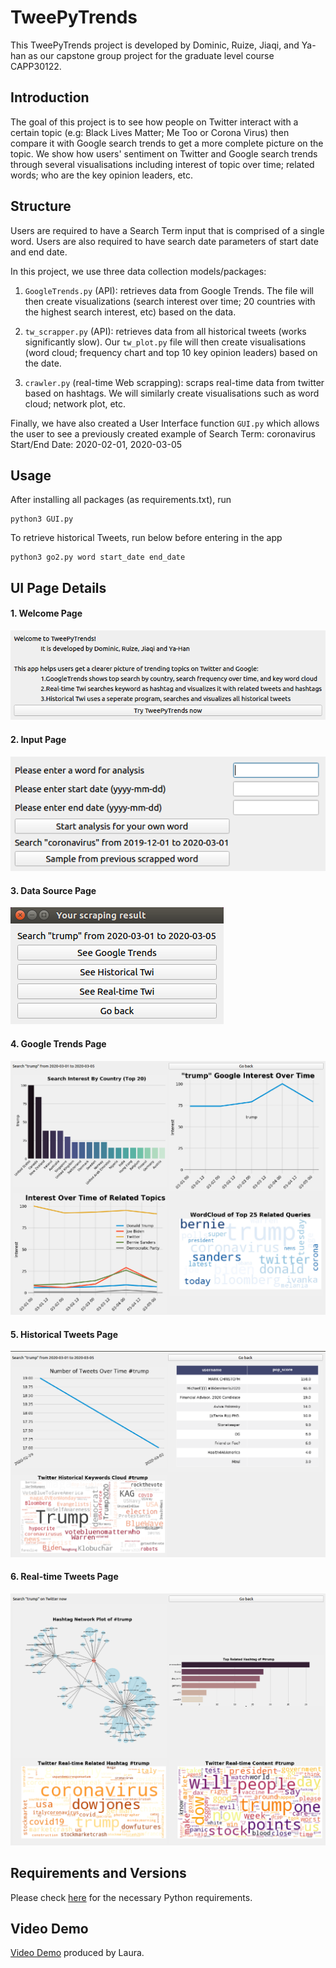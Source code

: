 # TweePyTrends

This TweePyTrends project is developed by Dominic, Ruize, Jiaqi, and Ya-han as our capstone group project for the graduate level course CAPP30122.

## Introduction

The goal of this project is to see how people on Twitter interact with a certain topic (e.g: Black Lives Matter; Me Too or Corona Virus) then compare it with Google search trends to get a more complete picture on the topic. We show how users' sentiment on Twitter and Google search trends through several visualisations including interest of topic over time; related words; who are the key opinion leaders, etc.  

## Structure

Users are required to have a Search Term input that is comprised of a single word. Users are also required to have search date parameters of start date and end date.

In this project, we use three data collection models/packages:

1. `GoogleTrends.py` (API): retrieves data from Google Trends. The file will then create visualizations (search interest over time; 20 countries with the highest search interest, etc)  based on the data. 

2.  `tw_scrapper.py` (API): retrieves data from all historical tweets (works significantly slow). Our `tw_plot.py` file will then create visualisations (word cloud; frequency chart and top 10 key opinion leaders) based on the date. 

3.  `crawler.py`  (real-time Web scrapping): scraps real-time data from twitter based on hashtags. We will similarly create visualisations such as word cloud; network plot, etc. 

Finally, we have also created a User Interface function  `GUI.py` which allows the user to see a previously created example of 
Search Term: coronavirus
Start/End Date: 2020-02-01, 2020-03-05


## Usage

After installing all packages (as requirements.txt), run
```command
python3 GUI.py
```
To retrieve historical Tweets, run below before entering in the app
```command
python3 go2.py word start_date end_date
```


## UI Page Details

#### 1. Welcome Page 

![Welcome](readmepic/6.png)

#### 2. Input Page 

![Input](readmepic/5.png)

#### 3. Data Source Page 

![Data Source](readmepic/2.png)

#### 4. Google Trends Page  

![Google Trends](readmepic/4.png)

#### 5. Historical Tweets Page 

![Historical Tweets](readmepic/3.png)

#### 6. Real-time Tweets Page 

![Real-time Tweets](readmepic/1.png)

## Requirements and Versions

Please check [here](Files/requirements.txt) for the necessary Python requirements. 

## Video Demo

[Video Demo](https://drive.google.com/file/d/1jU-BqtF_r2aM-snOW0pBP6H-jinOm8nu/view
) produced by Laura.
 

